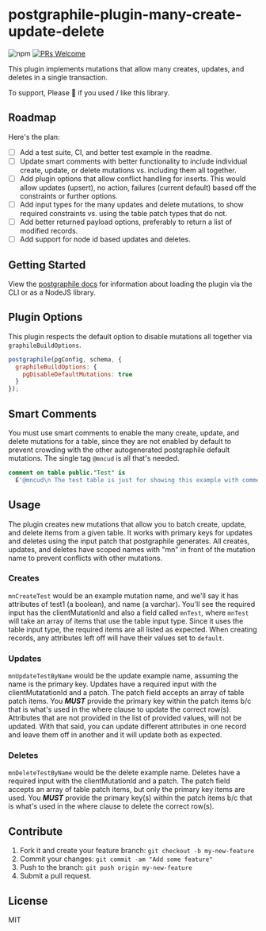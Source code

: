# postgraphile-plugin-many-create-update-delete

![npm](https://img.shields.io/npm/v/postgraphile-plugin-many-create-update-delete)
[![PRs Welcome](https://img.shields.io/badge/PRs-welcome-brightgreen.svg?style=flat-square)](http://makeapullrequest.com)

This plugin implements mutations that allow many creates, updates, and deletes in a single transaction.

To support, Please &#127775; if you used / like this library.

## Roadmap
Here's the plan:

- [ ] Add a test suite, CI, and better test example in the readme.
- [ ] Update smart comments with better functionality to include individual create, update, or  delete mutations vs. including them all together.
- [ ] Add plugin options that allow conflict handling for inserts. This would allow updates (upsert), no action, failures (current default) based off the constraints or further options.
- [ ] Add input types for the many updates and delete mutations, to show required constraints vs. using the table patch types that do not.
- [ ] Add better returned payload options, preferably to return a list of modified records.
- [ ] Add support for node id based updates and deletes.

## Getting Started

View the [postgraphile docs](https://www.graphile.org/postgraphile/extending/#loading-additional-plugins) for information about loading the plugin via the CLI or as a NodeJS library.

## Plugin Options

This plugin respects the default option to disable mutations all together via ```graphileBuildOptions```.

```js
postgraphile(pgConfig, schema, {
  graphileBuildOptions: {
    pgDisableDefaultMutations: true
  }
});
```

## Smart Comments

You must use smart comments to enable the many create, update, and delete mutations for a table, since they are not enabled by default to prevent crowding with the other autogenerated postgraphile default mutations. The single tag ```@mncud``` is all that's needed.

```sql
comment on table public."Test" is
  E'@mncud\n The test table is just for showing this example with comments.';
```

## Usage

The plugin creates new mutations that allow you to batch create, update, and delete items from a given table. It works with primary keys for updates and deletes using the input patch that postgraphile generates. All creates, updates, and deletes have scoped names with "mn" in front of the mutation name to prevent conflicts with other mutations.

### Creates
```mnCreateTest``` would be an example mutation name, and we'll say it has attributes of test1 (a boolean), and name (a varchar). You'll see the required input has the clientMutationId and also a field called ```mnTest```, where ```mnTest``` will take an array of items that use the table input type. Since it uses the table input type, the required items are all listed as expected. When creating records, any attributes left off will have their values set to ```default```.

### Updates
```mnUpdateTestByName``` would be the update example name, assuming the name is the primary key. Updates have a required input with the clientMutatationId and a patch. The patch field accepts an array of table patch items. You ***MUST*** provide the primary key within the patch items b/c that is what's used in the where clause to update the correct row(s). Attributes that are not provided in the list of provided values, will not be updated. With that said, you can update different attributes in one record and leave them off in another and it will update both as expected.

### Deletes
```mnDeleteTestByName``` would be the delete example name. Deletes have a required input with the clientMutationId and a patch. The patch field accepts an array of table patch items, but only the primary key items are used. You ***MUST*** provide the primary key(s) within the patch items b/c that is what's used in the where clause to delete the correct row(s).

## Contribute

1. Fork it and create your feature branch: `git checkout -b my-new-feature`
2. Commit your changes: `git commit -am "Add some feature"`
3. Push to the branch: `git push origin my-new-feature`
4. Submit a pull request.

## License

MIT

